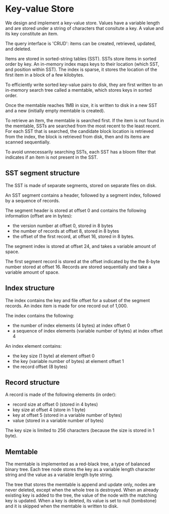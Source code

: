 # Key-value Store

We design and implement a key-value store. Values have a variable length and
are stored under a string of characters that consitute a key. A value and its
key constitute an item.

The query interface is 'CRUD': items can be created, retrieved, updated, and
deleted.

Items are stored in sorted-string tables (SST). SSTs store items in sorted
order by key. An in-memory index maps keys to their location (which SST, and
position within SST). The index is sparse, it stores the location of the first
item in a block of a few kilobytes.

To efficiently write sorted key-value pairs to disk, they are first written to
an in-memory search tree called a memtable, which stores keys in sorted order.

Once the memtable reaches 1MB in size, it is written to disk in a new SST and a
new (initially empty memtable is created).

To retrieve an item, the memtable is searched first. If the item is not found
in the memtable, SSTs are searched from the most recent to the least recent.
For each SST that is searched, the candidate block location is retrieved from
the index, the block is retrieved from disk, then and its items are scanned
sequentially.

To avoid unnecessarily searching SSTs, each SST has a bloom filter that
indicates if an item is not present in the SST.

## SST segment structure

The SST is made of separate segments, stored on separate files on disk.

An SST segment contains a header, followed by a segment index, followed by a
sequence of records.

The segment header is stored at offset 0 and contains the following information
(offset are in bytes):

* the version number at offset 0, stored in 8 bytes
* the number of records at offset 8, stored in 8 bytes
* the offset of the first record, at offset 16, stored in 8 bytes.

The segment index is stored at offset 24, and takes a variable amount of space.

The first segment record is stored at the offset indicated by the the 8-byte
number stored at offset 16. Records are stored sequentially and take a variable
amount of space.

## Index structure

The index contains the key and file offset for a subset of the segment records.
An index item is made for one record out of 1,000.

The index contains the following:

* the number of index elements (4 bytes) at index offset 0
* a sequence of index elements (variable number of bytes) at index offset 4

An index element contains:

* the key size (1 byte) at element offset 0
* the key (variable number of bytes) at element offset 1
* the record offset (8 bytes)

## Record structure

A record is made of the following elements (in order):

* record size at offset 0 (stored in 4 bytes)
* key size at offset 4 (store in 1 byte)
* key at offset 5 (stored in a variable number of bytes)
* value (stored in a variable number of bytes)

The key size is limited to 256 characters (because the size is stored in 1
byte).

## Memtable

The memtable is implemented as a red-black tree, a type of balanced binary
tree. Each tree node stores the key as a variable length character string and
the value as a variable length byte string.

The tree that stores the memtable is append and update only, nodes are never
deleted, except when the whole tree is destroyed. When an already
existing key is added to the tree, the value of the node with the matching key
is updated. When a key is deleted, its value is set to null (tombstone) and it
is skipped when the memtable is written to disk.
